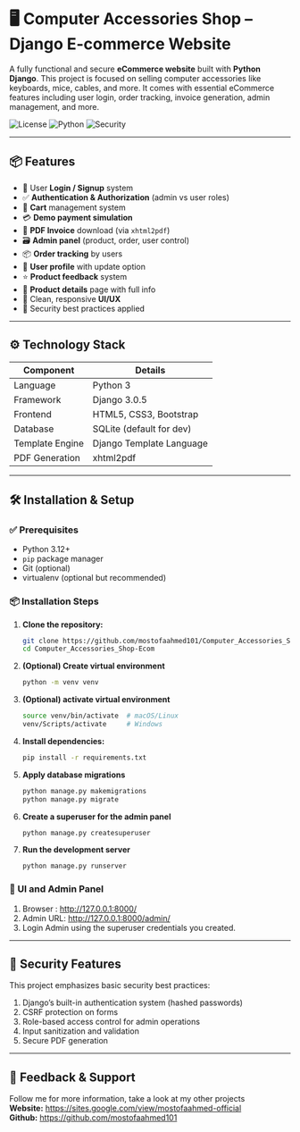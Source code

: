 # 🖥️ Computer Accessories Shop – Django E-commerce Website

A fully functional and secure **eCommerce website** built with **Python Django**. This project is focused on selling computer accessories like keyboards, mice, cables, and more. It comes with essential eCommerce features including user login, order tracking, invoice generation, admin management, and more.

![License](https://img.shields.io/badge/license-MIT-green)
![Python](https://img.shields.io/badge/python-3.12%2B-blue)
![Security](https://img.shields.io/badge/security-focused-critical)

---

## 📦 Features

- 🔐 User **Login / Signup** system
- ✅ **Authentication & Authorization** (admin vs user roles)
- 🛒 **Cart** management system
- 💳 **Demo payment simulation**
- 🧾 **PDF Invoice** download (via `xhtml2pdf`)
- 🗃️ **Admin panel** (product, order, user control)
- 📦 **Order tracking** by users
- 📝 **User profile** with update option
- ⭐ **Product feedback** system
- 📄 **Product details** page with full info
- 🎨 Clean, responsive **UI/UX**
- 🔐 Security best practices applied

---

## ⚙️ Technology Stack

| Component       | Details                      |
|----------------|------------------------------|
| Language        | Python 3                     |
| Framework       | Django 3.0.5                 |
| Frontend        | HTML5, CSS3, Bootstrap       |
| Database        | SQLite (default for dev)     |
| Template Engine | Django Template Language     |
| PDF Generation  | xhtml2pdf                    |

---

## 🛠 Installation & Setup

### ✅ Prerequisites

- Python 3.12+
- `pip` package manager
- Git (optional)
- virtualenv (optional but recommended)

### 📦 Installation Steps

1. **Clone the repository:**

   ```bash
   git clone https://github.com/mostofaahmed101/Computer_Accessories_Shop-Ecom.git
   cd Computer_Accessories_Shop-Ecom
   ```
2. **(Optional) Create virtual environment**

    ```bash
    python -m venv venv
    ```
3. **(Optional) activate virtual environment**

    ```bash
    source venv/bin/activate  # macOS/Linux
    venv/Scripts/activate     # Windows
    ```
4. **Install dependencies:**

    ```bash
    pip install -r requirements.txt
    ```
5. **Apply database migrations**

    ```bash
    python manage.py makemigrations
    python manage.py migrate
    ```
6. **Create a superuser for the admin panel**

    ```bash
    python manage.py createsuperuser
    ```
7. **Run the development server**

    ```bash
    python manage.py runserver
    ```

### 🔑 UI and Admin Panel
1. Browser : http://127.0.0.1:8000/
2. Admin URL: http://127.0.0.1:8000/admin/
3. Login Admin using the superuser credentials you created.

---

## 🔐 Security Features
This project emphasizes basic security best practices:
1. Django’s built-in authentication system (hashed passwords)
2. CSRF protection on forms
3. Role-based access control for admin operations
4. Input sanitization and validation
5. Secure PDF generation

---

## 💬 Feedback & Support
Follow me for more information, take a look at my other projects <br>
**Website:** https://sites.google.com/view/mostofaahmed-official <br>
**Github:** https://github.com/mostofaahmed101

